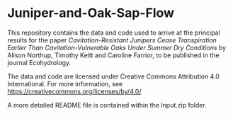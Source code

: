 # Juniper-and-Oak-Sap-Flow
This repository contains the data and code used to arrive at the principal results for the paper <i>Cavitation-Resistant Junipers Cease Transpiration Earlier Than  Cavitation-Vulnerable Oaks Under Summer Dry Conditions</i> by Alison Northup, Timothy Keitt and Caroline Farrior, to be published in the journal Ecohydrology.

The data and code are licensed under Creative Commons Attribution 4.0 International. For more information, see https://creativecommons.org/licenses/by/4.0/ 

A more detailed README file is contained within the Input.zip folder.
